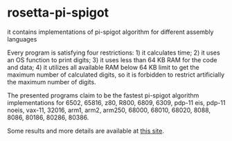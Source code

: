 # rosetta-pi-spigot
it contains implementations of pi-spigot algorithm for different assembly languages

Every program is satisfying four restrictions: 1) it calculates time; 2) it uses an OS function to print digits; 3) it uses less than 64 KB RAM for the code and data; 4) it utilizes all available RAM below 64 KB limit to get the maximum number of calculated digits, so it is forbidden to restrict artificially the maximum number of digits.

The presented programs claim to be the fastest pi-spigot algorithm implementations for 6502, 65816, z80, R800, 6809, 6309, pdp-11 eis, pdp-11 noeis, vax-11, 32016, arm1, arm2, arm250, 68000, 68010, 68020, 8088, 8086, 80186, 80286, 80386.

Some results and more details are available at [this site](http://litwr2.atspace.eu/pi/pi-spigot-benchmark.html).
